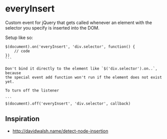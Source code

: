 everyInsert
===========

Custom event for jQuery that gets called whenever an element with the selector you specify is inserted into the DOM.

Setup like so:

````
$(document).on('everyInsert', 'div.selector', function() {
	// code
})
```

Don't bind it directly to the element like `$('div.selector').on..`, because
the special event add function won't run if the element does not exist yet.

To turn off the listener

```
$(document).off('everyInsert', 'div.selector', callback)
````

## Inspiration
* http://davidwalsh.name/detect-node-insertion